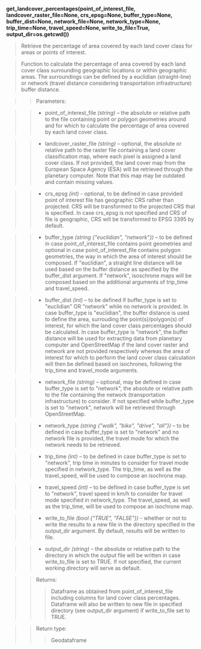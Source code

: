 **get_landcover_percentages(point_of_interest_file, landcover_raster_file=None, crs_epsg=None, buffer_type=None, buffer_dist=None, network_file=None, network_type=None, trip_time=None, travel_speed=None, write_to_file=True, output_dir=os.getcwd())**

> Retrieve the percentage of area covered by each land cover class for areas or points of interest.

> Function to calculate the percentage of area covered by each land cover class surrounding geographic locations or within geographic areas. The surroundings can be defined by a euclidian (straight-line) or network (travel distance considering transportation infrastructure) buffer distance. 

>> Parameters: 

>> - point_of_interest_file *(string)* – the absolute or relative path to the file containing point or polygon geometries around and for which to calculate the percentage of area covered by each land cover class.

>> - landcover_raster_file *(string)* – optional, the absolute or relative path to the raster file containing a land cover classification map, where each pixel is assigned a land cover class. If not provided, the land cover map from the European Space Agency (ESA) will be retrieved through the planetary computer. Note that this map may be outdated and contain missing values. 

>> - crs_epsg *(int)* - optional, to be defined in case provided point of interest file has geographic CRS rather than projected. CRS will be transformed to the projected CRS that is specified. In case crs_epsg is not specified and CRS of file is geographic, CRS will be transformed to EPSG 3395 by default. 

>> - buffer_type *(string {"euclidian", "network"})* – to be defined in case point_of_interest_file contains point geometries and optional in case point_of_interest_file contains polygon geometries, the way in which the area of interest should be composed. If "euclidian", a straight line distance will be used based on the buffer distance as specified by the buffer_dist argument. If "network", isoschrone maps will be composed based on the additional arguments of trip_time and travel_speed.

>> - buffer_dist *(int)* – to be defined if buffer_type is set to "euclidian" OR "network" while no network is provided. In case buffer_type is "euclidian", the buffer distance is used to define the area, surrouding the point(s)/polygon(s) of interest, for which the land cover class percentages should be calculated. In case buffer_type is "network", the buffer distance will be used for extracting data from planetary computer and OpenStreetMap if the land cover raster and network are not provided respectively whereas the area of interest for which to perform the land cover class calculation will then be defined based on isochrones, following the trip_time and travel_mode arguments.

>> - network_file *(string)* – optional, may be defined in case buffer_type is set to "network", the absolute or relative path to the file containing the network (transportation infrastructure) to consider. If not specified while buffer_type is set to "network", network will be retrieved through OpenStreetMap.

>> - network_type *(string {"walk", "bike", "drive", "all"})* – to be defined in case buffer_type is set to "network" and no network file is provided, the travel mode for which the network needs to be retrieved.

>> - trip_time *(int)* – to be defined in case buffer_type is set to "network", trip time in minutes to consider for travel mode specified in network_type. The trip_time, as well as the travel_speed, will be used to compose an isochrone map.

>> - travel_speed *(int)* – to be defined in case buffer_type is set to "network", travel speed in km/h to consider for travel mode specified in network_type. The travel_speed, as well as the trip_time, will be used to compose an isochrone map.

>> - write_to_file *(bool {"TRUE", "FALSE"})* - whether or not to write the results to a new file in the directory specified in the output_dir argument. By default, results will be written to file.

>> - output_dir *(string)* – the absolute or relative path to the directory in which the output file will be written in case write_to_file is set to TRUE. If not specified, the current working directory will serve as default.

>>Returns:	
>>> Dataframe as obtained from point_of_interest_file including columns for land cover class percentages. Dataframe will also be written to new file in specified directory (see output_dir argument) if write_to_file set to TRUE. 

>>Return type:	
>>> Geodataframe
